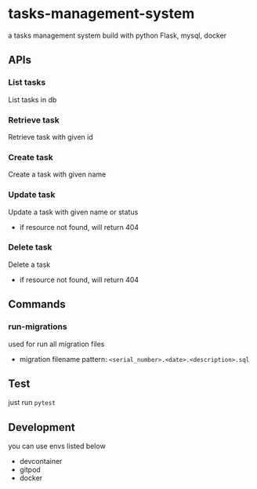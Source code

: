 # tasks-management-system
a tasks management system build with python Flask, mysql, docker

## APIs
### List tasks
List tasks in db

### Retrieve task
Retrieve task with given id

### Create task
Create a task with given name

### Update task
Update a task with given name or status
- if resource not found, will return 404

### Delete task
Delete a task
- if resource not found, will return 404

## Commands
### run-migrations
used for run all migration files
- migration filename pattern: `<serial_number>.<date>.<description>.sql`

## Test
just run `pytest`

## Development
you can use envs listed below
- devcontainer
- gitpod
- docker
